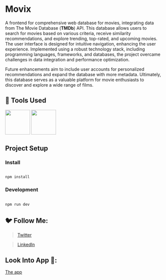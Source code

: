 
# Movix

  


A frontend for comprehensive web database for movies, integrating data from The Movie Database (**TMDb**) API. This database allows users to search for movies based on various criteria, receive similarity recommendations, and explore trending, top-rated, and upcoming movies. The user interface is designed for intuitive navigation, enhancing the user experience. Implemented using a robust technology stack, including programming languages, frameworks, and databases, the project overcame challenges in data integration and performance optimization. 

Future enhancements aim to include user accounts for personalized recommendations and expand the database with more metadata. Ultimately, this database serves as a valuable platform for movie enthusiasts to discover and explore a wide range of films.

  

## 🔨 Tools Used

  

<p  align="justify"  display="flex">

  

<img  height="80"  width="80"  src="https://w7.pngwing.com/pngs/452/495/png-transparent-react-javascript-angularjs-ionic-github-text-logo-symmetry-thumbnail.png">	<img  height="80"  width="80"  src="https://raw.githubusercontent.com/reduxjs/redux/master/logo/logo.png">

  

</p>

  

## Project Setup

  

### Install

  

```bash 

npm install

  ```

  

### Development

  

```bash
 
npm run dev

  ```

  

## 🐦 Follow Me:

  

> [Twitter](https://x.com/Sayak28001/)

  

> [LinkedIn](https://www.linkedin.com/in/sayak-halder-290355222/)

## Look Into App 👀:

[The app](https://movie-database-nine-bay.vercel.app/)

